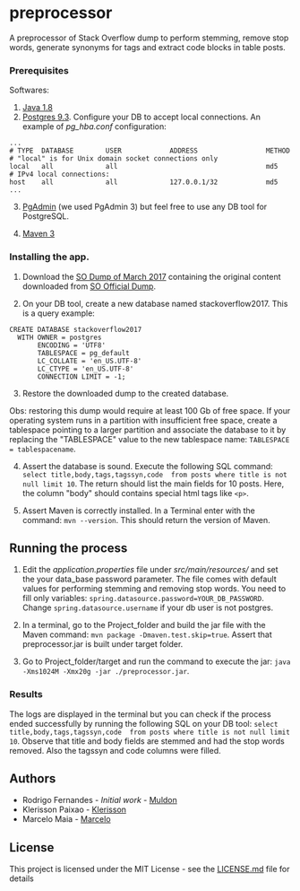 # preprocessor
A preprocessor of Stack Overflow dump to perform stemming, remove stop words, generate synonyms for tags and extract code blocks in table posts.


### Prerequisites

Softwares:
1. [Java 1.8] 
2. [Postgres 9.3]. Configure your DB to accept local connections. An example of *pg_hba.conf* configuration:

```
...
# TYPE  DATABASE        USER            ADDRESS                 METHOD
# "local" is for Unix domain socket connections only
local   all             all                                     md5
# IPv4 local connections:
host    all             all             127.0.0.1/32            md5
...
```
3. [PgAdmin] (we used PgAdmin 3) but feel free to use any DB tool for PostgreSQL. 

4. [Maven 3](https://maven.apache.org/)

### Installing the app.
1. Download the [SO Dump of March 2017](http://lascam.facom.ufu.br/companion/duplicatequestion/backup_so_2017_raw_basic_tables_ok.backup) containing the original content downloaded from [SO Official Dump](https://archive.org/details/stackexchange). 

2. On your DB tool, create a new database named stackoverflow2017. This is a query example:
```
CREATE DATABASE stackoverflow2017
  WITH OWNER = postgres
       ENCODING = 'UTF8'
       TABLESPACE = pg_default
       LC_COLLATE = 'en_US.UTF-8'
       LC_CTYPE = 'en_US.UTF-8'
       CONNECTION LIMIT = -1;
```
3. Restore the downloaded dump to the created database. 

Obs: restoring this dump would require at least 100 Gb of free space. If your operating system runs in a partition with insufficient free space, create a tablespace pointing to a larger partition and associate the database to it by replacing the "TABLESPACE" value to the new tablespace name: `TABLESPACE = tablespacename`. 

4. Assert the database is sound. Execute the following SQL command: `select title,body,tags,tagssyn,code  from posts where title is not null limit 10`. The return should list the main fields for 10 posts. Here, the column "body" should contains special html tags like `<p>`.  

5. Assert Maven is correctly installed. In a Terminal enter with the command: `mvn --version`. This should return the version of Maven. 

## Running the process

1. Edit the *application.properties* file under *src/main/resources/* and set the your data_base password parameter. The file comes with default values for performing stemming and removing stop words. You need to fill only variables: `spring.datasource.password=YOUR_DB_PASSWORD`. Change `spring.datasource.username` if your db user is not postgres. 

2. In a terminal, go to the Project_folder and build the jar file with the Maven command: `mvn package -Dmaven.test.skip=true`. Assert that preprocessor.jar is built under target folder. 

3. Go to Project_folder/target and run the command to execute the jar: `java -Xms1024M -Xmx20g -jar ./preprocessor.jar`. 


### Results

The logs are displayed in the terminal but you can check if the process ended successfully by running the following SQL on your DB tool: `select title,body,tags,tagssyn,code  from posts where title is not null limit 10`. Observe that title and body fields are stemmed and had the stop words removed. Also the tagssyn and code columns were filled.


## Authors

* Rodrigo Fernandes  - *Initial work* - [Muldon](https://github.com/muldon)
* Klerisson Paixao - [Klerisson](http://klerisson.github.io/)
* Marcelo Maia - [Marcelo](http://buscatextual.cnpq.br/buscatextual/visualizacv.do?id=K4791753E8)


## License
This project is licensed under the MIT License - see the [LICENSE.md](LICENSE.md) file for details



[work]: https://soarsmu.github.io/papers/jcst-duplicateqns.pdf
[Java 1.8]: http://www.oracle.com/technetwork/java/javase/downloads/jre8-downloads-2133155.html
[Mallet]: http://mallet.cs.umass.edu/
[Postgres 9.3]: https://www.postgresql.org/download/
[PgAdmin]: https://www.pgadmin.org/download/
[Dump of March 2017]: http://lapes.ufu.br/so/
